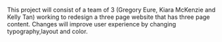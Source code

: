 
This project will consist of a team of 3 (Gregory Eure, Kiara McKenzie and Kelly Tan) working to redesign a three page website that has three page content. Changes will improve user experience by changing typography,layout and color.
